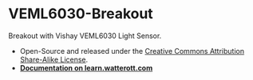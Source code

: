 # VEML6030-Breakout
Breakout with Vishay VEML6030 Light Sensor.

* Open-Source and released under the [Creative Commons Attribution Share-Alike License](https://creativecommons.org/licenses/by-sa/4.0/).
* **[Documentation on learn.watterott.com](https://learn.watterott.com)**
